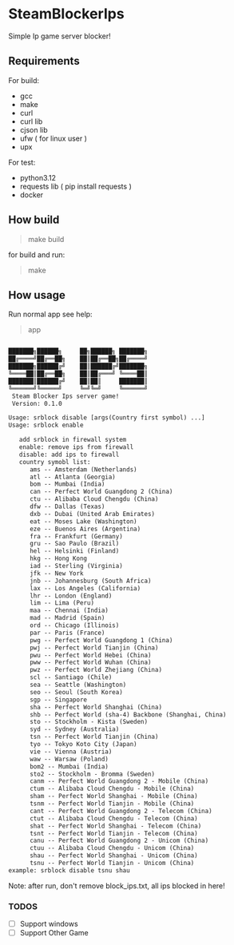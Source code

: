 # SteamBlockerIps

Simple Ip game server blocker!

## Requirements

For build:

- gcc
- make
- curl
- curl lib
- cjson lib
- ufw ( for linux user )
- upx

For test:

- python3.12
- requests lib ( pip install requests )
- docker

## How build

> make build

for build and run:

> make

## How usage

Run normal app see help:
> app

```txt

███████╗██████╗     ██╗██████╗ ███████╗
██╔════╝██╔══██╗    ██║██╔══██╗██╔════╝
███████╗██████╔╝    ██║██████╔╝███████╗
╚════██║██╔══██╗    ██║██╔═══╝ ╚════██║
███████║██████╔╝    ██║██║     ███████║
╚══════╝╚═════╝     ╚═╝╚═╝     ╚══════╝
 Steam Blocker Ips server game!  
 Version: 0.1.0 

Usage: srblock disable [args(Country first symbol) ...]
Usage: srblock enable

   add srblock in firewall system
   enable: remove ips from firewall
   disable: add ips to firewall
   country symobl list:
      ams -- Amsterdam (Netherlands)
      atl -- Atlanta (Georgia)
      bom -- Mumbai (India)
      can -- Perfect World Guangdong 2 (China)
      ctu -- Alibaba Cloud Chengdu (China)
      dfw -- Dallas (Texas)
      dxb -- Dubai (United Arab Emirates)
      eat -- Moses Lake (Washington)
      eze -- Buenos Aires (Argentina)
      fra -- Frankfurt (Germany)
      gru -- Sao Paulo (Brazil)
      hel -- Helsinki (Finland)
      hkg -- Hong Kong
      iad -- Sterling (Virginia)
      jfk -- New York
      jnb -- Johannesburg (South Africa)
      lax -- Los Angeles (California)
      lhr -- London (England)
      lim -- Lima (Peru)
      maa -- Chennai (India)
      mad -- Madrid (Spain)
      ord -- Chicago (Illinois)
      par -- Paris (France)
      pwg -- Perfect World Guangdong 1 (China)
      pwj -- Perfect World Tianjin (China)
      pwu -- Perfect World Hebei (China)
      pww -- Perfect World Wuhan (China)
      pwz -- Perfect World Zhejiang (China)
      scl -- Santiago (Chile)
      sea -- Seattle (Washington)
      seo -- Seoul (South Korea)
      sgp -- Singapore
      sha -- Perfect World Shanghai (China)
      shb -- Perfect World (sha-4) Backbone (Shanghai, China)
      sto -- Stockholm - Kista (Sweden)
      syd -- Sydney (Australia)
      tsn -- Perfect World Tianjin (China)
      tyo -- Tokyo Koto City (Japan)
      vie -- Vienna (Austria)
      waw -- Warsaw (Poland)
      bom2 -- Mumbai (India)
      sto2 -- Stockholm - Bromma (Sweden)
      canm -- Perfect World Guangdong 2 - Mobile (China)
      ctum -- Alibaba Cloud Chengdu - Mobile (China)
      sham -- Perfect World Shanghai - Mobile (China)
      tsnm -- Perfect World Tianjin - Mobile (China)
      cant -- Perfect World Guangdong 2 - Telecom (China)
      ctut -- Alibaba Cloud Chengdu - Telecom (China)
      shat -- Perfect World Shanghai - Telecom (China)
      tsnt -- Perfect World Tianjin - Telecom (China)
      canu -- Perfect World Guangdong 2 - Unicom (China)
      ctuu -- Alibaba Cloud Chengdu - Unicom (China)
      shau -- Perfect World Shanghai - Unicom (China)
      tsnu -- Perfect World Tianjin - Unicom (China)
example: srblock disable tsnu shau  
```

Note: after run, don't remove block_ips.txt, all ips blocked in here!

### TODOS

- [ ] Support windows
- [ ] Support Other Game
